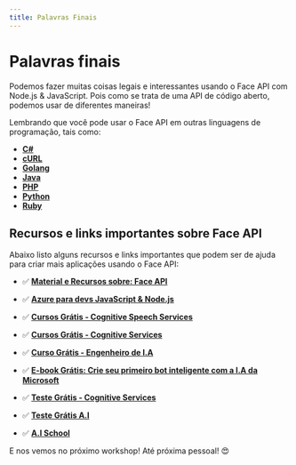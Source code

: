 ```yaml
---
title: Palavras Finais
---
```


# Palavras finais

Podemos fazer muitas coisas legais e interessantes usando o Face API com Node.js & JavaScript. Pois como se trata de uma API de código aberto, podemos usar de diferentes maneiras!

Lembrando que você pode usar o Face API em outras linguagens de programação, tais como:

* **[C#](https://docs.microsoft.com/azure/cognitive-services/face/quickstarts/csharp?WT.mc_id=ai_nodejs-workshop-gllemos)**
* **[cURL](https://docs.microsoft.com/azure/cognitive-services/face/quickstarts/curl?WT.mc_id=ai_nodejs-workshop-gllemos)**
* **[Golang](https://docs.microsoft.com/azure/cognitive-services/face/quickstarts/go?WT.mc_id=ai_nodejs-workshop-gllemos)**
* **[Java](https://docs.microsoft.com/azure/cognitive-services/face/quickstarts/java?WT.mc_id=ai_nodejs-workshop-gllemos)**
* **[PHP](https://docs.microsoft.com/azure/cognitive-services/face/quickstarts/php?WT.mc_id=ai_nodejs-workshop-gllemos)**
* **[Python](https://docs.microsoft.com/azure/cognitive-services/face/quickstarts/python?WT.mc_id=ai_nodejs-workshop-gllemos)**
* **[Ruby](https://docs.microsoft.com/azure/cognitive-services/face/quickstarts/ruby?WT.mc_id=ai_nodejs-workshop-gllemos)**

## Recursos e links importantes sobre Face API

Abaixo listo alguns recursos e links importantes que podem ser de ajuda para criar mais aplicações usando o Face API:

- ✅ **[Material e Recursos sobre: Face API](https://docs.microsoft.com/azure/cognitive-services/face/?WT.mc_id=ai_nodejs-workshop-gllemos)**

- ✅ **[Azure para devs JavaScript & Node.js](https://docs.microsoft.com/javascript/azure/?WT.mc_id=ai_nodejs-workshop-gllemos&view=azure-node-latest)**

- ✅ **[Cursos Grátis - Cognitive Speech Services](https://docs.microsoft.com/learn/paths/translate-speech-with-speech-services/?WT.mc_id=ai_nodejs-workshop-gllemos)**

- ✅ **[Cursos Grátis - Cognitive Services](https://docs.microsoft.com/learn/browse/?term=cognitive&WT.mc_id=ai_nodejs-workshop-gllemos)**

- ✅ **[Curso Grátis - Engenheiro de I.A](https://docs.microsoft.com/learn/browse/?roles=ai-engineer&WT.mc_id=ai_nodejs-workshop-gllemos)**

- ✅ **[E-book Grátis: Crie seu primeiro bot inteligente com a I.A da Microsoft](https://azure.microsoft.com/resources/create-your-first-intelligent-bot-with-microsoft-ai-pt-br/?WT.mc_id=ai_nodejs-workshop-gllemos)**

- ✅ **[Teste Grátis - Cognitive Services](https://azure.microsoft.com/services/cognitive-services/?WT.mc_id=faceapinodejs-github-gllemos)**

- ✅ **[Teste Grátis A.I](https://azure.microsoft.com/free/ai/?WT.mc_id=ai_nodejs-workshop-gllemos)**

- ✅ **[A.I School](https://aischool.microsoft.com/home?WT.mc_id=ai_nodejs-workshop-gllemos)**

E nos vemos no próximo workshop! Até próxima pessoal! 😍
